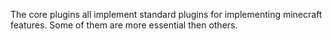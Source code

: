 The core plugins all implement standard plugins for implementing minecraft features. Some of them 
are more essential then others.